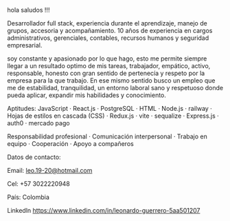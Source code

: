 hola saludos !!!

Desarrollador full stack, experiencia durante el aprendizaje, manejo de grupos, accesoria y acompañamiento. 10 años de experiencia en cargos administrativos, gerenciales, contables, recursos humanos y seguridad empresarial.

soy constante y apasionado por lo que hago, esto me permite siempre llegar a un resultado optimo de mis tareas, trabajador, empático, activo, responsable, honesto con gran sentido de pertenecía y respeto por la empresa para la que trabajo. En ese mismo sentido busco un empleo que me de estabilidad, tranquilidad, un entorno laboral sano y respetuoso donde pueda aplicar, expandir mis habilidades y conocimiento.

Aptitudes: JavaScript · React.js · PostgreSQL · HTML · Node.js · railway · Hojas de estilos en cascada (CSS) · Redux.js · vite · sequalize · Express.js · auth0 · mercado pago

Responsabilidad profesional · Comunicación interpersonal · Trabajo en equipo · Cooperación · Apoyo a compañeros

Datos de contacto: 

Email: leo.19-20@hotmail.com

Cel: +57 3022220948

País: Colombia 

Linkedln https://www.linkedin.com/in/leonardo-guerrero-5aa501207
